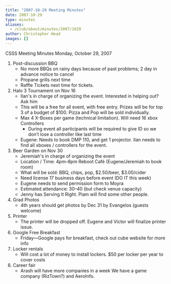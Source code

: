 ```yaml
---
title: "2007-10-29 Meeting Minutes"
date: 2007-10-29
type: minutes
aliases:
  - /club/about/minutes/2007/1029
author: Christopher Head
images: []
---
```


CSSS Meeting Minutes
Monday, October 29, 2007

1.  Post-discussion BBQ
    *   No more BBQs on rainy days because of past problems; 2 day in advance notice to cancel
    *   Propane grills next time
    *   Raffle Tickets next time for tickets.
2.  Halo 3 Tournament on Nov 16
    *   Ilan's in charge of organizing the event. Interested in helping out? Ask him
    *   This will be a free for all event, with free entry. Prizes will be for top 3 of a budget of $100. Pizza and Pop will be sold individually.
    *   Max 4 X-Boxes per game (technical limitation). Will need 16 xbox Controllers
        *   During event all participants will be required to give ID so we don’t lose a controller like last time
    *   Eugene: Needs to book DMP 110, and get 1 projector. Ilan needs to find all xboxes / controllers for the event.
3.  Beer Garden on Nov 30
    *   Jeremiah's in charge of organizing the event
    *   Location / Time: 4pm–8pm Reboot Café (Eugene/Jeremiah to book room)
    *   What will be sold: BBQ, chips, pop, $2.50/beer, $3.00/cider
    *   Need license 17 business days before event (DO IT this week)
    *   Eugene needs to send permission form to Moyra
    *   Estimated attendance: 30–40 (but check venue capacity)
    *   Jenny has Serving It Right. Piam will find some other people.
4.  Grad Photos
    *   4th years should get photos by Dec 31 by Evangelos (guests welcome)
5.  Printer
    *   The printer will be dropped off. Eugene and Victor will finalize printer issue.
6.  Google Free Breakfast
    *   Friday—Google pays for breakfast, check out cube website for more info
7.  Locker rentals
    *   Will cost a lot of money to install lockers. $50 per locker per year to cover costs
8.  Career fair
    *   Arash will have more companies in a week
        We have a game company (RizTown?) and AeroInfo.
